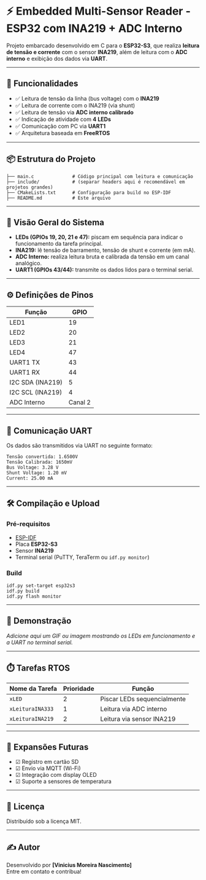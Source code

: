 # ⚡ Embedded Multi-Sensor Reader - ESP32 com INA219 + ADC Interno

Projeto embarcado desenvolvido em C para o **ESP32-S3**, que realiza **leitura de tensão e corrente** com o sensor **INA219**, além de leitura com o **ADC interno** e exibição dos dados via **UART**.

---

## 🚀 Funcionalidades

- ✅ Leitura de tensão da linha (bus voltage) com o **INA219**
- ✅ Leitura de corrente com o INA219 (via shunt)
- ✅ Leitura de tensão via **ADC interno calibrado**
- ✅ Indicação de atividade com **4 LEDs**
- ✅ Comunicação com PC via **UART1**
- ✅ Arquitetura baseada em **FreeRTOS**

---

## 📦 Estrutura do Projeto

```
├── main.c              # Código principal com leitura e comunicação  
├── include/            # (separar headers aqui é recomendável em projetos grandes)  
├── CMakeLists.txt      # Configuração para build no ESP-IDF  
├── README.md           # Este arquivo  
```

---

## 🧠 Visão Geral do Sistema

- **LEDs (GPIOs 19, 20, 21 e 47):** piscam em sequência para indicar o funcionamento da tarefa principal.  
- **INA219:** lê tensão de barramento, tensão de shunt e corrente (em mA).  
- **ADC Interno:** realiza leitura bruta e calibrada da tensão em um canal analógico.  
- **UART1 (GPIOs 43/44):** transmite os dados lidos para o terminal serial.  

---

## ⚙️ Definições de Pinos

| Função            | GPIO       |
|------------------|------------|
| LED1             | 19         |
| LED2             | 20         |
| LED3             | 21         |
| LED4             | 47         |
| UART1 TX         | 43         |
| UART1 RX         | 44         |
| I2C SDA (INA219) | 5          |
| I2C SCL (INA219) | 4          |
| ADC Interno      | Canal 2    |

---

## 📡 Comunicação UART

Os dados são transmitidos via UART no seguinte formato:

```
Tensão convertida: 1.6500V  
Tensão Calibrada: 1650mV  
Bus Voltage: 3.28 V  
Shunt Voltage: 1.20 mV  
Current: 25.00 mA  
```

---

## 🛠️ Compilação e Upload

### Pré-requisitos

- [ESP-IDF](https://docs.espressif.com/projects/esp-idf/en/latest/esp32/get-started/index.html)  
- Placa **ESP32-S3**  
- Sensor **INA219**  
- Terminal serial (PuTTY, TeraTerm ou `idf.py monitor`)  

### Build

```
idf.py set-target esp32s3  
idf.py build  
idf.py flash monitor  
```

---

## 📸 Demonstração

*Adicione aqui um GIF ou imagem mostrando os LEDs em funcionamento e a UART no terminal serial.*

---

## ⏱️ Tarefas RTOS

| Nome da Tarefa       | Prioridade | Função                                |
|----------------------|------------|----------------------------------------|
| `xLED`               | 2          | Piscar LEDs sequencialmente            |
| `xLeituraINA333`     | 1          | Leitura via ADC interno                |
| `xLeituraINA219`     | 2          | Leitura via sensor INA219              |

---

## 🌱 Expansões Futuras

- ☑ Registro em cartão SD  
- ☑ Envio via MQTT (Wi-Fi)  
- ☑ Integração com display OLED  
- ☑ Suporte a sensores de temperatura  

---

## 📄 Licença

Distribuído sob a licença MIT.

---

## ✍️ Autor

Desenvolvido por **[Vinicius Moreira Nascimento]**  
Entre em contato e contribua!

